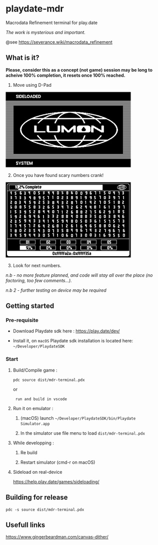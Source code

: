 # playdate-mdr

Macrodata Refinement terminal for play.date

_The work is mysterious and important._

@see https://severance.wiki/macrodata_refinement

## What is it?

**Please, consider this as a concept (not game) session may be long to acheive 100% completion, it resets once 100% reached.**

1. Move using D-Pad

![](./gif/navigation.gif)

2. Once you have found scary numbers crank! 

![](./gif/catch.gif)

3. Look for next numbers.

_n.b - no more feature planned, and code will stay all over the place (no factoring, too few comments...)._

_n.b 2 - further testing on device may be required_

## Getting started

### Pre-requisite

- Download Playdate sdk here : https://play.date/dev/ 

- Install it, on `macOS` Playdate sdk installation is located here: `~/Developer/PlaydateSDK`

### Start

1. Build/Compile game :

       pdc source dist/mdr-terminal.pdx

    or

        run and build in vscode

2. Run it on emulator :

    1. (macOS) launch `~/Developer/PlaydateSDK/bin/Playdate Simulator.app`

    2. In the simulator use file menu to load `dist/mdr-terminal.pdx`
    
3. While developping :

    1. Re build

    2. Restart simulator (cmd-r on macOS)

4. Sideload on real-device

    https://help.play.date/games/sideloading/

## Building for release

    pdc -s source dist/mdr-terminal.pdx

## Usefull links

https://www.gingerbeardman.com/canvas-dither/
